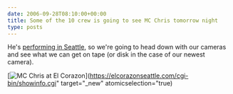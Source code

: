 ```yaml
---
date: 2006-09-28T08:10:00+00:00
title: Some of the 10 crew is going to see MC Chris tomorrow night
type: posts
---
```

He's [performing in Seattle](https://elcorazonseattle.com/cgi-bin/showinfo.cgi), so we're going to head down with our cameras and see what we can get on tape (or disk in the case of our newest camera).

[<img alt="MC Chris at El Corazon" src="http://elcorazonseattle.com/albums/September_2006/MCChrisSEAsept06.jpg" />](https://elcorazonseattle.com/cgi-bin/showinfo.cgi" target="_new" atomicselection="true)
